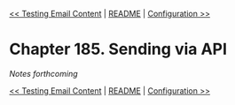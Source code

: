 [&lt;&lt; Testing Email Content](ch184-testing-email-content.md) | [README](README.md) | [Configuration &gt;&gt;](ch186-configuration.md)

# Chapter 185. Sending via API

*Notes forthcoming*

[&lt;&lt; Testing Email Content](ch184-testing-email-content.md) | [README](README.md) | [Configuration &gt;&gt;](ch186-configuration.md)